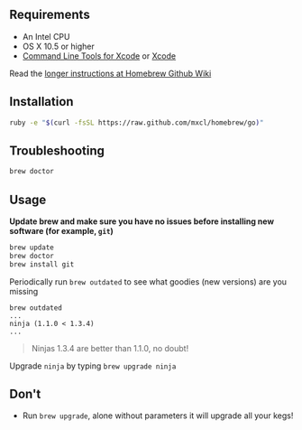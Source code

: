 ## Requirements

* An Intel CPU
* OS X 10.5 or higher
* [Command Line Tools for Xcode](https://developer.apple.com/downloads) or [Xcode](http://itunes.apple.com/us/app/xcode/id497799835)

Read the [longer instructions at Homebrew Github Wiki](https://github.com/mxcl/homebrew/wiki/Installation)

## Installation
```sh
ruby -e "$(curl -fsSL https://raw.github.com/mxcl/homebrew/go)"
```

## Troubleshooting
```sh
brew doctor
```

## Usage
**Update brew and make sure you have no issues before installing new software (for example, `git`)**

```sh
brew update
brew doctor
brew install git
```

Periodically run `brew outdated` to see what goodies (new versions) are you missing

```
brew outdated
...
ninja (1.1.0 < 1.3.4)
...
```
 >  Ninjas 1.3.4 are better than 1.1.0, no doubt!

 Upgrade `ninja` by typing `brew upgrade ninja`

 ## Don't
 * Run `brew upgrade`, alone without parameters it will upgrade all your kegs!

